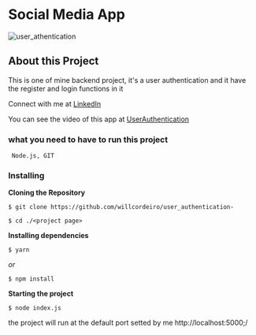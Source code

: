 # Social Media App

![user_athentication](https://user-images.githubusercontent.com/98745885/187317385-9b753d75-90b6-4376-8ec0-2e7a30cf085b.png)


## About this Project
This is one of mine backend project, it's a user authentication and it have the register and login functions in it 

Connect with me at [LinkedIn](https://www.linkedin.com/in/william-cordeiro-568229238/)

You can see the video of this app at [UserAuthentication](https://www.linkedin.com/feed/update/urn:li:activity:6940507228466515968/)


### what you need to have to run this project

```
 Node.js, GIT
```

### Installing

**Cloning the Repository**

```
$ git clone https://github.com/willcordeiro/user_authentication-

$ cd ./<project page>
```

**Installing dependencies**

```
$ yarn
```

_or_

```
$ npm install
```

**Starting the project**

```
$ node index.js
```

the project will run at the default port setted by me http://localhost:5000;/


